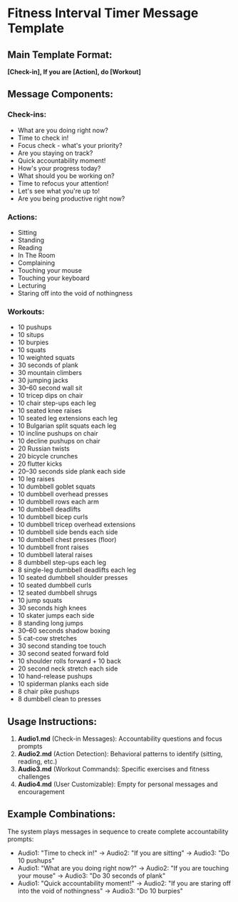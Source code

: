 # Fitness Interval Timer Message Template

## Main Template Format:
**[Check-in], If you are [Action], do [Workout]**

## Message Components:

### Check-ins:
- What are you doing right now?
- Time to check in!
- Focus check - what's your priority?
- Are you staying on track?
- Quick accountability moment!
- How's your progress today?
- What should you be working on?
- Time to refocus your attention!
- Let's see what you're up to!
- Are you being productive right now?

### Actions:
- Sitting
- Standing
- Reading
- In The Room
- Complaining
- Touching your mouse
- Touching your keyboard
- Lecturing
- Staring off into the void of nothingness

### Workouts:
- 10 pushups
- 10 situps
- 10 burpies
- 10 squats
- 10 weighted squats
- 30 seconds of plank
- 30 mountain climbers
- 30 jumping jacks
- 30–60 second wall sit
- 10 tricep dips on chair
- 10 chair step-ups each leg
- 10 seated knee raises
- 10 seated leg extensions each leg
- 10 Bulgarian split squats each leg
- 10 incline pushups on chair
- 10 decline pushups on chair
- 20 Russian twists
- 20 bicycle crunches
- 20 flutter kicks
- 20–30 seconds side plank each side
- 10 leg raises
- 10 dumbbell goblet squats
- 10 dumbbell overhead presses
- 10 dumbbell rows each arm
- 10 dumbbell deadlifts
- 10 dumbbell bicep curls
- 10 dumbbell tricep overhead extensions
- 10 dumbbell side bends each side
- 10 dumbbell chest presses (floor)
- 10 dumbbell front raises
- 10 dumbbell lateral raises
- 8 dumbbell step-ups each leg
- 8 single-leg dumbbell deadlifts each leg
- 10 seated dumbbell shoulder presses
- 10 seated dumbbell curls
- 12 seated dumbbell shrugs
- 10 jump squats
- 30 seconds high knees
- 10 skater jumps each side
- 8 standing long jumps
- 30–60 seconds shadow boxing
- 5 cat-cow stretches
- 30 second standing toe touch
- 30 second seated forward fold
- 10 shoulder rolls forward + 10 back
- 20 second neck stretch each side
- 10 hand-release pushups
- 10 spiderman planks each side
- 8 chair pike pushups
- 8 dumbbell clean to presses

## Usage Instructions:

1. **Audio1.md** (Check-in Messages): Accountability questions and focus prompts
2. **Audio2.md** (Action Detection): Behavioral patterns to identify (sitting, reading, etc.)
3. **Audio3.md** (Workout Commands): Specific exercises and fitness challenges
4. **Audio4.md** (User Customizable): Empty for personal messages and encouragement

## Example Combinations:
The system plays messages in sequence to create complete accountability prompts:
- Audio1: "Time to check in!" → Audio2: "If you are sitting" → Audio3: "Do 10 pushups"
- Audio1: "What are you doing right now?" → Audio2: "If you are touching your mouse" → Audio3: "Do 30 seconds of plank"
- Audio1: "Quick accountability moment!" → Audio2: "If you are staring off into the void of nothingness" → Audio3: "Do 10 burpies"
